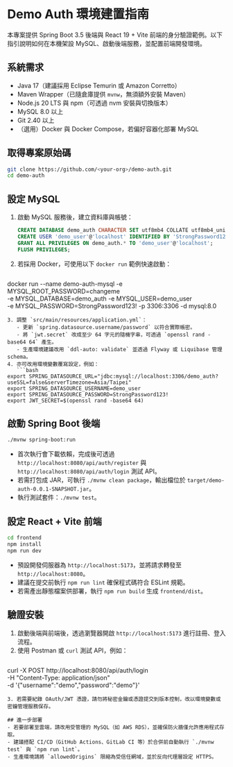 # Demo Auth 環境建置指南

本專案提供 Spring Boot 3.5 後端與 React 19 + Vite 前端的身分驗證範例。以下指引說明如何在本機架設 MySQL、啟動後端服務，並配置前端開發環境。

## 系統需求
- Java 17（建議採用 Eclipse Temurin 或 Amazon Corretto）
- Maven Wrapper（已隨倉庫提供 `mvnw`，無須額外安裝 Maven）
- Node.js 20 LTS 與 npm（可透過 nvm 安裝與切換版本）
- MySQL 8.0 以上
- Git 2.40 以上
- （選用）Docker 與 Docker Compose，若偏好容器化部署 MySQL

## 取得專案原始碼
```bash
git clone https://github.com/<your-org>/demo-auth.git
cd demo-auth
```

## 設定 MySQL
1. 啟動 MySQL 服務後，建立資料庫與帳號：
   ```sql
   CREATE DATABASE demo_auth CHARACTER SET utf8mb4 COLLATE utf8mb4_unicode_ci;
   CREATE USER 'demo_user'@'localhost' IDENTIFIED BY 'StrongPassword123!';
   GRANT ALL PRIVILEGES ON demo_auth.* TO 'demo_user'@'localhost';
   FLUSH PRIVILEGES;
   ```
2. 若採用 Docker，可使用以下 `docker run` 範例快速啟動：
   ```bash
docker run --name demo-auth-mysql -e MYSQL_ROOT_PASSWORD=changeme \
  -e MYSQL_DATABASE=demo_auth -e MYSQL_USER=demo_user \
  -e MYSQL_PASSWORD=StrongPassword123! -p 3306:3306 -d mysql:8.0
```
3. 調整 `src/main/resources/application.yml`：
   - 更新 `spring.datasource.username/password` 以符合實際帳密。
   - 將 `jwt.secret` 改成至少 64 字元的隨機字串，可透過 `openssl rand -base64 64` 產生。
   - 生產環境建議改用 `ddl-auto: validate` 並透過 Flyway 或 Liquibase 管理 schema。
4. 亦可改用環境變數覆寫設定，例如：
   ```bash
export SPRING_DATASOURCE_URL="jdbc:mysql://localhost:3306/demo_auth?useSSL=false&serverTimezone=Asia/Taipei"
export SPRING_DATASOURCE_USERNAME=demo_user
export SPRING_DATASOURCE_PASSWORD=StrongPassword123!
export JWT_SECRET=$(openssl rand -base64 64)
```

## 啟動 Spring Boot 後端
```bash
./mvnw spring-boot:run
```
- 首次執行會下載依賴，完成後可透過 `http://localhost:8080/api/auth/register` 與 `http://localhost:8080/api/auth/login` 測試 API。
- 若需打包成 JAR，可執行 `./mvnw clean package`，輸出檔位於 `target/demo-auth-0.0.1-SNAPSHOT.jar`。
- 執行測試套件：`./mvnw test`。

## 設定 React + Vite 前端
```bash
cd frontend
npm install
npm run dev
```
- 預設開發伺服器為 `http://localhost:5173`，並將請求轉發至 `http://localhost:8080`。
- 建議在提交前執行 `npm run lint` 確保程式碼符合 ESLint 規範。
- 若需產出靜態檔案供部署，執行 `npm run build` 生成 `frontend/dist`。

## 驗證安裝
1. 啟動後端與前端後，透過瀏覽器開啟 `http://localhost:5173` 進行註冊、登入流程。
2. 使用 Postman 或 `curl` 測試 API，例如：
   ```bash
curl -X POST http://localhost:8080/api/auth/login \
  -H "Content-Type: application/json" \
  -d '{"username":"demo","password":"demo"}'
```
3. 若需要紀錄 OAuth/JWT 憑證，請勿將秘密金鑰或憑證提交到版本控制，改以環境變數或密鑰管理服務保存。

## 進一步部署
- 若要部署至雲端，請改用受管理的 MySQL（如 AWS RDS），並確保防火牆僅允許應用程式存取。
- 建議搭配 CI/CD（GitHub Actions、GitLab CI 等）於合併前自動執行 `./mvnw test` 與 `npm run lint`。
- 生產環境請將 `allowedOrigins` 限縮為受信任網域，並於反向代理層設定 HTTPS。
